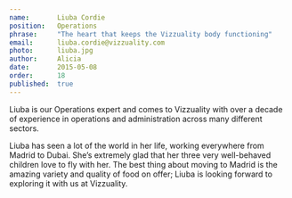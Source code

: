 ```yaml
---
name:       Liuba Cordie
position:   Operations
phrase:     "The heart that keeps the Vizzuality body functioning"
email:      liuba.cordie@vizzuality.com
photo:      liuba.jpg
author:     Alicia
date:       2015-05-08
order: 		18
published:  true
---
```


Liuba is our Operations expert and comes to Vizzuality with over a decade of experience in operations and administration across many different sectors.

Liuba has seen a lot of the world in her life, working everywhere from Madrid to Dubai. She’s extremely glad that her three very well-behaved children love to fly with her. The best thing about moving to Madrid is the amazing variety and quality of food on offer; Liuba is looking forward to exploring it with us at Vizzuality. 
